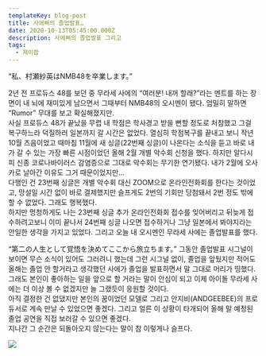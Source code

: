 ```yaml
---
templateKey: blog-post
title: 사에삐의 졸업발표…
date: 2020-10-13T05:45:00.000Z
description: 사에삐의 졸업발표 그리고
tags:
  - 제이팝
---
```

“私、村瀬紗英はNMB48を卒業します。”

2년 전 프로듀스 48를 보던 중 무라세 사에의 “여러분! 내꺼 할래?”라는 멘트를 하는 장면이 내 뇌에 재미있게 남으면서 그때부터 NMB48의 오시멘이 됐다. 엄밀히 말하면 “Rumor” 무대를 보고 확실해졌지만.<br>
사실 프로듀스 48가 끝났을 무렵 내 학점은 학사경고 받을 뻔할 정도로 처참했고 그걸 복구하느라 덕질하러 일본까지 갈 시간은 없었다. 열심히 학점복구를 끝내고 보니 작년 10월 즈음이었고 때마침 11월에 새 싱글(22번째 싱글)이 나온다는 소식을 듣고 바로 내가 갈 수 있는 가장 빠른 시점이었던 올해 2월 개별 악수회 신청을 했다. 하지만 알다시피 신종 코로나바이러스 감염증으로 그대로 악수회는 무기한 연기됐다. 내가 2월에 오사카로 날아간 이유도 그거 때문이었지만…<br>
다행인 건 23번째 싱글은 개별 악수회 대신 ZOOM으로 온라인전화회를 한다는 것이었고, 망설일 시간 없이 바로 결제했지만 슬프게도 2번의 기회만 당첨돼서 2번 정도 밖에 할 수 없었다. 그래도 행복했다.<br>
하지만 멍청하게도 나는 23번째 싱글 추가 온라인전화회 접수를 잊어버리고 뒤늦게 접수하려고보니 이미 끝나서 24번째 싱글 나오면 접수하거나 그냥 일본에서 봐야지라는 안일한 생각을 가지고 있었다. 그리고 오늘 내 오시멘인 무라세 사에는 졸업발표를 했다.

“第二の人生として覚悟を決めてここから旅立ちます。”
그동안 졸업발표 시그널이 보이면 무슨 소식이 있어도 그러려니 했는데 그런 시그널 없이, 졸업을 앞뒀지만 적어도 올해는 졸업 안 할거라고 생각했던 사에가 졸업을 발표하면서 말 그대로 머리가 띵했다. 그래도 본인이 좋아하는 일을 앞으로 할 거라는 말이 안심이 되고 이제 아이돌 무라세 사에는 더 이상 볼 수 없겠지만 늘 그랬듯이 응원할 것이다.<br>
아직 결정한 건 없댔지만 본인의 꿈이었던 모델로 그리고 안지비(ANDGEEBEE)의 프로듀서로 계속 만날 수 있었으면 좋겠다. 그리고 얼른 이 상황이 타개되어 올해 말 예정된 졸업 공연을 직접 보러갈 수 있으면 좋겠다.<br>
지나간 그 순간은 되돌아오지 않는다는 말이 참 이렇게나 슬프다.

![](/images/saepy.jpg)